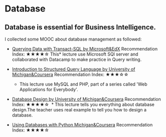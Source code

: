# Database
## Database is essential for Business Intelligence.
I collected some MOOC about database management as followed:

* [Querying Data with Transact-SQL by Microsoft&EdX](https://courses.edx.org/courses/course-v1:Microsoft+DAT201x+4T2017/courseware/ae9138f9a2d54963a0d1e99d4cf1c433/b6ab1cfcfb064e7ca2903175f83b32c6/?activate_block_id=block-v1%3AMicrosoft%2BDAT201x%2B4T2017%2Btype%40sequential%2Bblock%40b6ab1cfcfb064e7ca2903175f83b32c6)            Recommendation Index: ★★★★☆
  This*  lecture use Microsoft SQl server and collaborated with Datacamp to make practice in Query writing.
  
* [Introduction to Structured Query Language by University of Michigan&Coursera](https://www.coursera.org/learn/intro-sql/home/welcome) Recommendation Index: ★★★☆☆
  * This lecture use MySQL and PHP, part of a series called 'Web Applications for Everybody'.
  
* [Database Design by University of Michigan&Coursera](https://www.coursera.org/learn/intro-sql/home) Recommendation Index: ★★★★☆
  * This lecture tells you everything about database design.The teacher uses real example to tell you how to design a database.
  
* [Using Databases with Python Michigan&Coursera](https://www.coursera.org/learn/python-databases/lecture/CGkdb/welcome-to-using-databases-with-python) Recommendation Index: ★★★★☆
 
